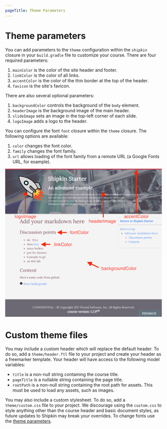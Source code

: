 ```yaml
---
pageTitle: Theme Parameters
---
```


# Theme parameters

You can add parameters to the `theme` configuration within the `shipkin`
closure in your `build.gradle` file to customize your course.
There are four required parameters:

1.  `mainColor` is the color of the site header and footer.
1.  `linkColor` is the color of all links.
1.  `accentColor` is the color of the thin border at the top of the
    header.
1.  `favicon` is the site's favicon.

There are also several optional parameters:

1.  `backgroundColor` controls the background of the `body` element.
1.  `headerImage` is the background image of the main header.
1.  `slideImage` sets an image in the top-left corner of each slide.
1.  `logoImage` adds a logo to the header.

You can configure the font `font` closure within the `theme` closure.
The following options are available: 

1.  `color` changes the font color.
1.  `family` changes the font family.
1.  `url` allows loading of the font family from a remote URL (a Google
    Fonts URL, for example).

![lab](courseImage.png)

# Custom theme files

You may include a custom header which will replace the default header.
To do so, add a `theme/header.ftl` file to your project and create your
header as a freemarker template.
Your header will have access to the following model variables:

-   `title` is a non-null string containing the course title.
-   `pageTitle` is a nullable string containing the page title.
-   `rootPath` is a non-null string containing the root path for assets.
    This must be used to load any assets, such as images.

You may also include a custom stylesheet.
To do so, add a `theme/custom.css` file to your project.
We discourage using the `custom.css` to style anything other than the
course header and basic document styles, as future updates to Shipkin
may break your overrides.
To change fonts use the [theme parameters](#theme-parameters).